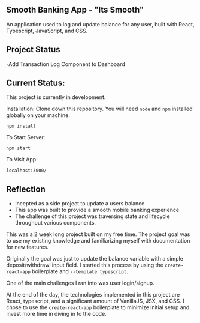 ## Smooth Banking App - "Its Smooth"

An application used to log and update balance for any user, built with React, Typescript, JavaScript, and CSS.

## Project Status
-Add Transaction Log Component to Dashboard

## Current Status:
This project is currently in development. 

Installation:
Clone down this repository. You will need `node` and `npm` installed globally on your machine.  

`npm install`  

To Start Server:

`npm start`  

To Visit App:

`localhost:3000/`

## Reflection

  - Incepted as a side project to update a users balance
  - This app was built to provide a smooth mobile banking experience 
  - The challenge of this project was traversing state and lifecycle throughout various components. 
  
This was a 2 week long project built on my free time. The project goal was to use my existing knowledge and familiarizing myself with documentation for new features.  

Originally the goal was just to update the balance variable with a simple deposit/withdrawl input field. I started this process by using the `create-react-app` boilerplate and `--template typescript`.

One of the main challenges I ran into was user login/signup.

At the end of the day, the technologies implemented in this project are React, typescript, and a significant amount of VanillaJS, JSX, and CSS. I chose to use the `create-react-app` boilerplate to minimize initial setup and invest more time in diving in to the code. 
